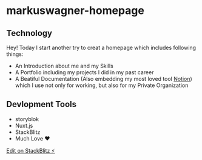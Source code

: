 # markuswagner-homepage

## Technology

Hey! Today I start another try to creat a homepage which includes following things:

- An Introduction about me and my Skills
- A Portfolio including my projects I did in my past career
- A Beatiful Documentation (Also embedding my most loved tool [Notion](https://notion.so)) which I use not only for working, but also for my Private Organization

## Devlopment Tools

- storyblok
- Nuxt.js
- StackBlitz
- Much Love ❤️

[Edit on StackBlitz ⚡️](https://stackblitz.com/edit/nuxt-5-minutes-jjqwee)
